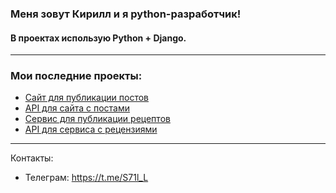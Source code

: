 ### Меня зовут Кирилл и я python-разработчик!
#### В проектах использую Python + Django.
---
### Мои последние проекты:
* [Сайт для публикации постов](https://github.com/S71LL/hw05_final)
* [API для сайта с постами](https://github.com/S71LL/api_final_yatube)
* [Сервис для публикации рецептов](https://github.com/S71LL/foodgram-project-react)
* [API для сервиса с рецензиями](https://github.com/S71LL/api_yamdb)

---
Контакты:
- Телеграм: https://t.me/S71l_L
